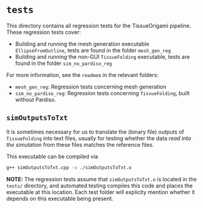 # `tests`

This directory contains all regression tests for the TissueOrigami pipeline.
These regression tests cover:
- Building and running the mesh generation executable `EllipseFromOutline`, tests are found in the folder `mesh_gen_reg`
- Building and running the non-GUI `TissueFolding` executable, tests are found in the folder `sim_no_pardiso_reg`

For more information, see the `readme`s in the relevant folders:
- `mesh_gen_reg`: Regression tests concerning mesh generation
- `sim_no_pardiso_reg`: Regression tests concerning `TissueFolding`, built without Pardiso.

## `simOutputsToTxt`

It is sometimes necessary for us to translate the (binary file) outputs of `TissueFolding` into text files, usually for testing whether the data _read into the simulation_ from these files matches the reference files.

This executable can be compiled via
```bash
g++ simOutputsToTxt.cpp -o ./simOutputsToTxt.o
```
**NOTE:** The regression tests assume that `simOutputsToTxt.o` is located in the `tests/` directory, and automated testing compiles this code and places the executable at this location.
Each test folder will explicity mention whether it depends on this executable being present.
